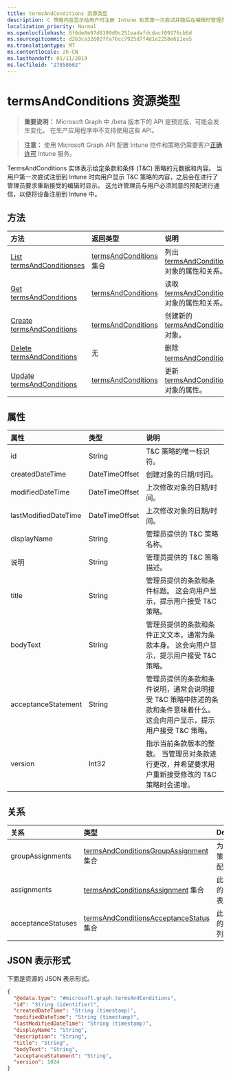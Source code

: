 ```yaml
---
title: termsAndConditions 资源类型
description: C 策略内容显示给用户时注册 Intune 到其第一次尝试并随后在编辑时管理员必须重新接受。 这允许管理员与用户必须同意的预配进行通信，以便将设备注册到 Intune 中。
localization_priority: Normal
ms.openlocfilehash: 8f6de8e97d8399d0c251eadafdcdacf09176cb6d
ms.sourcegitcommit: d2b3ca32602ffa76cc7925d7f4d1e2258e611ea5
ms.translationtype: MT
ms.contentlocale: zh-CN
ms.lasthandoff: 01/11/2019
ms.locfileid: "27858602"
---
```

# <a name="termsandconditions-resource-type"></a>termsAndConditions 资源类型

> **重要说明：** Microsoft Graph 中 /beta 版本下的 API 是预览版，可能会发生变化。 在生产应用程序中不支持使用这些 API。

> **注意：** 使用 Microsoft Graph API 配置 Intune 控件和策略仍需要客户[正确许可](https://go.microsoft.com/fwlink/?linkid=839381) Intune 服务。

TermsAndConditions 实体表示给定条款和条件 (T&C) 策略的元数据和内容。 当用户第一次尝试注册到 Intune 时向用户显示 T&C 策略的内容，之后会在进行了管理员要求重新接受的编辑时显示。 这允许管理员与用户必须同意的预配进行通信，以便将设备注册到 Intune 中。
## <a name="methods"></a>方法
|方法|返回类型|说明|
|:---|:---|:---|
|[List termsAndConditionses](../api/intune-companyterms-termsandconditions-list.md)|[termsAndConditions](../resources/intune-companyterms-termsandconditions.md) 集合|列出 [termsAndConditions](../resources/intune-companyterms-termsandconditions.md) 对象的属性和关系。|
|[Get termsAndConditions](../api/intune-companyterms-termsandconditions-get.md)|[termsAndConditions](../resources/intune-companyterms-termsandconditions.md)|读取 [termsAndConditions](../resources/intune-companyterms-termsandconditions.md) 对象的属性和关系。|
|[Create termsAndConditions](../api/intune-companyterms-termsandconditions-create.md)|[termsAndConditions](../resources/intune-companyterms-termsandconditions.md)|创建新的 [termsAndConditions](../resources/intune-companyterms-termsandconditions.md) 对象。|
|[Delete termsAndConditions](../api/intune-companyterms-termsandconditions-delete.md)|无|删除 [termsAndConditions](../resources/intune-companyterms-termsandconditions.md)。|
|[Update termsAndConditions](../api/intune-companyterms-termsandconditions-update.md)|[termsAndConditions](../resources/intune-companyterms-termsandconditions.md)|更新 [termsAndConditions](../resources/intune-companyterms-termsandconditions.md) 对象的属性。|

## <a name="properties"></a>属性
|属性|类型|说明|
|:---|:---|:---|
|id|String|T&C 策略的唯一标识符。|
|createdDateTime|DateTimeOffset|创建对象的日期/时间。|
|modifiedDateTime|DateTimeOffset|上次修改对象的日期/时间。|
|lastModifiedDateTime|DateTimeOffset|上次修改对象的日期/时间。|
|displayName|String|管理员提供的 T&C 策略名称。 |
|说明|String|管理员提供的 T&C 策略描述。|
|title|String|管理员提供的条款和条件标题。 这会向用户显示，提示用户接受 T&C 策略。|
|bodyText|String|管理员提供的条款和条件正文文本，通常为条款本身。 这会向用户显示，提示用户接受 T&C 策略。|
|acceptanceStatement|String|管理员提供的条款和条件说明，通常会说明接受 T&C 策略中陈述的条款和条件意味着什么。 这会向用户显示，提示用户接受 T&C 策略。|
|version|Int32|指示当前条款版本的整数。 当管理员对条款进行更改，并希望要求用户重新接受修改的 T&C 策略时会递增。|

## <a name="relationships"></a>关系
|关系|类型|Description|
|:---|:---|:---|
|groupAssignments|[termsAndConditionsGroupAssignment](../resources/intune-companyterms-termsandconditionsgroupassignment.md)集合|为此 T & C 策略的组分配列表。|
|assignments|[termsAndConditionsAssignment](../resources/intune-companyterms-termsandconditionsassignment.md) 集合|此 T&C 策略的分配列表。|
|acceptanceStatuses|[termsAndConditionsAcceptanceStatus](../resources/intune-companyterms-termsandconditionsacceptancestatus.md) 集合|此 T&C 策略的接受状态列表。|

## <a name="json-representation"></a>JSON 表示形式
下面是资源的 JSON 表示形式。
<!-- {
  "blockType": "resource",
  "keyProperty": "id",
  "@odata.type": "microsoft.graph.termsAndConditions"
}
-->
``` json
{
  "@odata.type": "#microsoft.graph.termsAndConditions",
  "id": "String (identifier)",
  "createdDateTime": "String (timestamp)",
  "modifiedDateTime": "String (timestamp)",
  "lastModifiedDateTime": "String (timestamp)",
  "displayName": "String",
  "description": "String",
  "title": "String",
  "bodyText": "String",
  "acceptanceStatement": "String",
  "version": 1024
}
```





